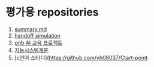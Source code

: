 # 평가용 repositories
1. [summary.md](summary.md)
2. [handoff simulation](https://github.com/yh08037/handoff-simulation)
3. [gnb AI 교육 프로젝트](https://github.com/yh08037/gnbai20201)
4. [지능시스템개론](https://github.com/yh08037/Introduction-to-Intelligent-Systems)
5. [c언어 스터디](https://github.com/yh08037/Ctart-point
